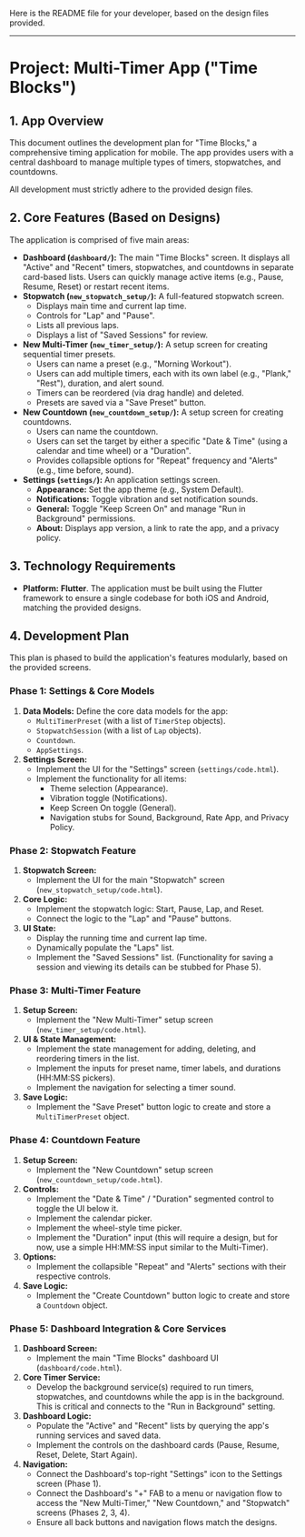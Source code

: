 Here is the README file for your developer, based on the design files provided.

---

# Project: Multi-Timer App ("Time Blocks")

## 1. App Overview

This document outlines the development plan for "Time Blocks," a comprehensive timing application for mobile. The app provides users with a central dashboard to manage multiple types of timers, stopwatches, and countdowns.

All development must strictly adhere to the provided design files.

## 2. Core Features (Based on Designs)

The application is comprised of five main areas:

* **Dashboard (`dashboard/`):** The main "Time Blocks" screen. It displays all "Active" and "Recent" timers, stopwatches, and countdowns in separate card-based lists. Users can quickly manage active items (e.g., Pause, Resume, Reset) or restart recent items.
* **Stopwatch (`new_stopwatch_setup/`):** A full-featured stopwatch screen.
    * Displays main time and current lap time.
    * Controls for "Lap" and "Pause".
    * Lists all previous laps.
    * Displays a list of "Saved Sessions" for review.
* **New Multi-Timer (`new_timer_setup/`):** A setup screen for creating sequential timer presets.
    * Users can name a preset (e.g., "Morning Workout").
    * Users can add multiple timers, each with its own label (e.g., "Plank," "Rest"), duration, and alert sound.
    * Timers can be reordered (via drag handle) and deleted.
    * Presets are saved via a "Save Preset" button.
* **New Countdown (`new_countdown_setup/`):** A setup screen for creating countdowns.
    * Users can name the countdown.
    * Users can set the target by either a specific "Date & Time" (using a calendar and time wheel) or a "Duration".
    * Provides collapsible options for "Repeat" frequency and "Alerts" (e.g., time before, sound).
* **Settings (`settings/`):** An application settings screen.
    * **Appearance:** Set the app theme (e.g., System Default).
    * **Notifications:** Toggle vibration and set notification sounds.
    * **General:** Toggle "Keep Screen On" and manage "Run in Background" permissions.
    * **About:** Displays app version, a link to rate the app, and a privacy policy.

## 3. Technology Requirements

* **Platform:** **Flutter**. The application must be built using the Flutter framework to ensure a single codebase for both iOS and Android, matching the provided designs.

## 4. Development Plan

This plan is phased to build the application's features modularly, based on the provided screens.

### Phase 1: Settings & Core Models

1.  **Data Models:** Define the core data models for the app:
    * `MultiTimerPreset` (with a list of `TimerStep` objects).
    * `StopwatchSession` (with a list of `Lap` objects).
    * `Countdown`.
    * `AppSettings`.
2.  **Settings Screen:**
    * Implement the UI for the "Settings" screen (`settings/code.html`).
    * Implement the functionality for all items:
        * Theme selection (Appearance).
        * Vibration toggle (Notifications).
        * Keep Screen On toggle (General).
        * Navigation stubs for Sound, Background, Rate App, and Privacy Policy.

### Phase 2: Stopwatch Feature

1.  **Stopwatch Screen:**
    * Implement the UI for the main "Stopwatch" screen (`new_stopwatch_setup/code.html`).
2.  **Core Logic:**
    * Implement the stopwatch logic: Start, Pause, Lap, and Reset.
    * Connect the logic to the "Lap" and "Pause" buttons.
3.  **UI State:**
    * Display the running time and current lap time.
    * Dynamically populate the "Laps" list.
    * Implement the "Saved Sessions" list. (Functionality for saving a session and viewing its details can be stubbed for Phase 5).

### Phase 3: Multi-Timer Feature

1.  **Setup Screen:**
    * Implement the "New Multi-Timer" setup screen (`new_timer_setup/code.html`).
2.  **UI & State Management:**
    * Implement the state management for adding, deleting, and reordering timers in the list.
    * Implement the inputs for preset name, timer labels, and durations (HH:MM:SS pickers).
    * Implement the navigation for selecting a timer sound.
3.  **Save Logic:**
    * Implement the "Save Preset" button logic to create and store a `MultiTimerPreset` object.

### Phase 4: Countdown Feature

1.  **Setup Screen:**
    * Implement the "New Countdown" setup screen (`new_countdown_setup/code.html`).
2.  **Controls:**
    * Implement the "Date & Time" / "Duration" segmented control to toggle the UI below it.
    * Implement the calendar picker.
    * Implement the wheel-style time picker.
    * Implement the "Duration" input (this will require a design, but for now, use a simple HH:MM:SS input similar to the Multi-Timer).
3.  **Options:**
    * Implement the collapsible "Repeat" and "Alerts" sections with their respective controls.
4.  **Save Logic:**
    * Implement the "Create Countdown" button logic to create and store a `Countdown` object.

### Phase 5: Dashboard Integration & Core Services

1.  **Dashboard Screen:**
    * Implement the main "Time Blocks" dashboard UI (`dashboard/code.html`).
2.  **Core Timer Service:**
    * Develop the background service(s) required to run timers, stopwatches, and countdowns while the app is in the background. This is critical and connects to the "Run in Background" setting.
3.  **Dashboard Logic:**
    * Populate the "Active" and "Recent" lists by querying the app's running services and saved data.
    * Implement the controls on the dashboard cards (Pause, Resume, Reset, Delete, Start Again).
4.  **Navigation:**
    * Connect the Dashboard's top-right "Settings" icon to the Settings screen (Phase 1).
    * Connect the Dashboard's "+" FAB to a menu or navigation flow to access the "New Multi-Timer," "New Countdown," and "Stopwatch" screens (Phases 2, 3, 4).
    * Ensure all back buttons and navigation flows match the designs.
